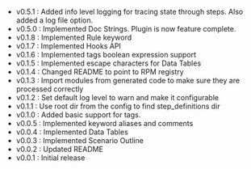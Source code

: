 * v0.5.1 : Added info level logging for tracing state through steps.  Also added a log file option.
* v0.5.0 : Implemented Doc Strings.  Plugin is now feature complete.
* v0.1.8 : Implemented Rule keyword
* v0.1.7 : Implemented Hooks API
* v0.1.6 : Implemented tags boolean expression support
* v0.1.5 : Implemented escape characters for Data Tables
* v0.1.4 : Changed README to point to RPM registry
* v0.1.3 : Import modules from generated code to make sure they are processed correctly
* v0.1.2 : Set default log level to warn and make it configurable
* v0.1.1 : Use root dir from the config to find step_definitions dir
* v0.1.0 : Added basic support for tags.
* v0.0.5 : Implemented keyword aliases and comments
* v0.0.4 : Implemented Data Tables
* v0.0.3 : Implemented Scenario Outline
* v0.0.2 : Updated README
* v0.0.1 : Initial release

